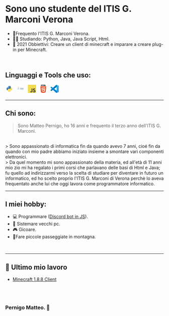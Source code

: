 # Sono uno studente del ITIS G. Marconi Verona
 - 🏫Frequento l'ITIS G. Marconi Verona.
- 👨‍🎓 Studiando: Python, Java, Java Script, Html.
-  🥅 2021 Obbiettivi: Creare un client di minecraft e imparare a creare plug-in per Minecraft.

<br />

## Linguaggi e Tools che uso:

<img align="left" alt="Python" width="26px" src="https://raw.githubusercontent.com/github/explore/80688e429a7d4ef2fca1e82350fe8e3517d3494d/topics/python/python.png" />
<img align="left" alt="Java" width="26px" hspace="10px" src="https://raw.githubusercontent.com/github/explore/80688e429a7d4ef2fca1e82350fe8e3517d3494d/topics/java/java.png" />
<img align="left" alt="Java" width="26px" src="https://raw.githubusercontent.com/github/explore/80688e429a7d4ef2fca1e82350fe8e3517d3494d/topics/javascript/javascript.png" />
<img align="left" alt="Java" width="26px" hspace="10x" src="https://raw.githubusercontent.com/github/explore/80688e429a7d4ef2fca1e82350fe8e3517d3494d/topics/html/html.png" />
<img align="left" alt="Java" width="26px" src="https://raw.githubusercontent.com/github/explore/bbd48b997e8d0bef63f676eca4da5e1f76487b56/topics/visual-studio-code/visual-studio-code.png" />

<br />
<br />

---

## Chi sono:
> Sono Matteo Pernigo, ho 16 anni e frequento il terzo anno dell'ITIS G. Marconi.
<br />
> Sono appassionato di informatica fin da quando avevo 7 anni, cioé fin da quando con mio padre abbiamo iniziato insieme a smontare vari componenti elettronici.
<br />
> Da quel momento mi sono appassionato della materia, ed all'età di 11 anni mio zio mi ha regalato i primi corsi che parlavano delle basi di Html e Java; fu quello ad indirizzarmi verso la scelta di studiare per diventare in futuro un informatico, ed ho scelto proprio l'ITIS G. Marconi di Verona perchè lo aveva frequentato anche lui che oggi lavora come programmatore informatico.

<br />

---
## I miei hobby:

- 💻 Programmare ([Discord bot in JS](https://github.com/topics/discord-js)).
- 🔌 Sistemare vecchi pc.
- 🎮 Gicoare.
- 🗻Fare piccole passeggiate in montagna.

<br />

---

## 📕 Ultimo mio lavoro
<!-- BLOG-POST-LIST:START -->
- [Minecraft 1.8.8 Client](https://github.com/matt32005/ur_good-Client)
<!-- BLOG-POST-LIST:END-->

<br />
<br />

### Pernigo Matteo. 👋
